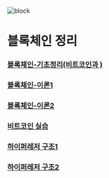 ![block](https://user-images.githubusercontent.com/50629716/115645366-33b84d80-a35b-11eb-894a-89ae30b74bc9.jpg)

# 블록체인 정리

### [블록체인-기초정리(비트코인과 )](https://github.com/i3629i/Block_Chain_fileing/blob/master/%EB%B8%94%EB%A1%9D%EC%B2%B4%EC%9D%B8%EA%B8%B0%EC%B4%88.md)

### [블록체인-이론1](https://github.com/i3629i/Block_Chain_fileing/blob/master/%EB%B8%94%EB%A1%9D%EC%B2%B4%EC%9D%B8%20%EC%9D%B4%EB%A1%A0.md)

### [블록체인-이론2](https://github.com/i3629i/Block_Chain_fileing/blob/master/%EB%B8%94%EB%A1%9D%EC%B2%B4%EC%9D%B8%20%EC%9D%B4%EB%A1%A02.md)

### [비트코인 실습](https://github.com/i3629i/Block_Chain_fileing/blob/master/%EB%B9%84%ED%8A%B8%EC%BD%94%EC%9D%B8%20%EC%8B%A4%EC%8A%B5.md)

### [하이퍼레저 구조1](https://github.com/i3629i/Block_Chain_fileing/blob/master/Hyperledger%20Fabric%20%EC%A0%95%EB%A6%AC1.md)

### [하이퍼레저 구조2](https://github.com/i3629i/Block_Chain_fileing/blob/master/Hyperledger%20Fabric%20%EC%A0%95%EB%A6%AC2.md)
